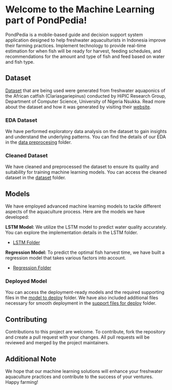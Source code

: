 # Welcome to the Machine Learning part of PondPedia!

PondPedia is a mobile-based guide and decision support system application designed to help freshwater aquaculturists in Indonesia improve their farming practices. Implement technology to provide real-time estimation for when fish will be ready for harvest, feeding schedules, and recommendations for the amount and type of fish and feed based on water and fish type.

## Dataset
[Dataset](https://www.kaggle.com/datasets/ogbuokiriblessing/sensor-based-aquaponics-fish-pond-datasets) that are being used were generated from freshwater aquaponics of the African catfish (Clariasgariepinus) conducted by HiPIC Research Group, Department of Computer Science, University of Nigeria Nsukka. Read more about the dataset and how it was generated by visiting their [website](https://aquaponics.hipiclab.org/the-project/).

### EDA Dataset
We have performed exploratory data analysis on the dataset to gain insights and understand the underlying patterns. You can find the details of our EDA in the [data preprocesing](https://github.com/PondPedia/machine-learning/tree/main/dataset/data_preprocessing) folder.

### Cleaned Dataset
We have cleaned and preprocessed the dataset to ensure its quality and suitability for training machine learning models. You can access the cleaned dataset in the [dataset](https://github.com/PondPedia/machine-learning/tree/main/notebook/dataset) folder.

## Models
We have employed advanced machine learning models to tackle different aspects of the aquaculture process. Here are the models we have developed:

**LSTM Model:** We utilize the LSTM model to predict water quality accurately. You can explore the implementation details in the LSTM folder.
- [LSTM Folder](https://github.com/PondPedia/machine-learning/tree/main/online_prediction/assets)


**Regression Model:** To predict the optimal fish harvest time, we have built a regression model that takes various factors into account.
- [Regression Folder](https://github.com/PondPedia/machine-learning/tree/main/online_prediction/assets)

### Deployed Model
You can access the deployment-ready models and the required supporting files in the [model to deploy](https://github.com/PondPedia/machine-learning/tree/main/online_prediction/assets) folder. We have also included additional files necessary for smooth deployment in the [support files for deploy](https://github.com/PondPedia/machine-learning/tree/main/online_prediction) folder.

## Contributing
Contributions to this project are welcome. To contribute, fork the repository and create a pull request with your changes. All pull requests will be reviewed and merged by the project maintainers.

## Additional Note
We hope that our machine learning solutions will enhance your freshwater aquaculture practices and contribute to the success of your ventures. Happy farming!
